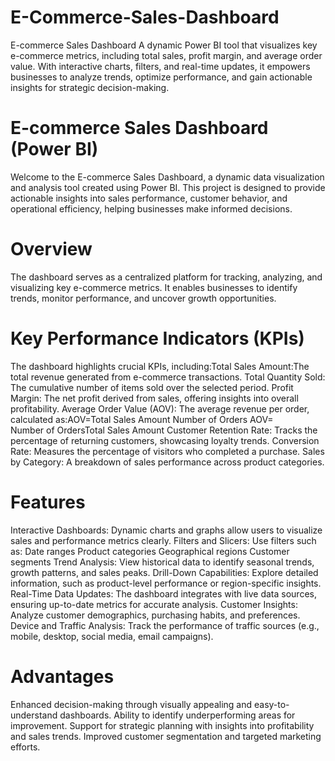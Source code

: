# E-Commerce-Sales-Dashboard
E-commerce Sales Dashboard A dynamic Power BI tool that visualizes key e-commerce metrics, including total sales, profit margin, and average order value. With interactive charts, filters, and real-time updates, it empowers businesses to analyze trends, optimize performance, and gain actionable insights for strategic decision-making.
# E-commerce Sales Dashboard (Power BI)
Welcome to the E-commerce Sales Dashboard, a dynamic data visualization and analysis tool created using Power BI. This project is designed to provide actionable insights into sales performance, customer behavior, and operational efficiency, helping businesses make informed decisions.

# Overview
The dashboard serves as a centralized platform for tracking, analyzing, and visualizing key e-commerce metrics. It enables businesses to identify trends, monitor performance, and uncover growth opportunities.

# Key Performance Indicators (KPIs)
The dashboard highlights crucial KPIs, including:Total Sales Amount:The total revenue generated from e-commerce transactions.
Total Quantity Sold: The cumulative number of items sold over the selected period.
Profit Margin: The net profit derived from sales, offering insights into overall profitability.
Average Order Value (AOV): The average revenue per order, calculated as:AOV=Total Sales Amount Number of Orders AOV= Number of OrdersTotal Sales Amount
​Customer Retention Rate: Tracks the percentage of returning customers, showcasing loyalty trends.
Conversion Rate: Measures the percentage of visitors who completed a purchase.
Sales by Category: A breakdown of sales performance across product categories.
# Features
Interactive Dashboards:
Dynamic charts and graphs allow users to visualize sales and performance metrics clearly.
Filters and Slicers:
Use filters such as:
Date ranges
Product categories
Geographical regions
Customer segments
Trend Analysis:
View historical data to identify seasonal trends, growth patterns, and sales peaks.
Drill-Down Capabilities:
Explore detailed information, such as product-level performance or region-specific insights.
Real-Time Data Updates:
The dashboard integrates with live data sources, ensuring up-to-date metrics for accurate analysis.
Customer Insights:
Analyze customer demographics, purchasing habits, and preferences.
Device and Traffic Analysis:
Track the performance of traffic sources (e.g., mobile, desktop, social media, email campaigns).

# Advantages
Enhanced decision-making through visually appealing and easy-to-understand dashboards.
Ability to identify underperforming areas for improvement.
Support for strategic planning with insights into profitability and sales trends.
Improved customer segmentation and targeted marketing efforts.
